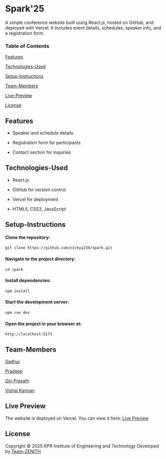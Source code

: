 
# Spark'25

A simple conference website built using React.js, hosted on GitHub, and deployed with Vercel. It includes event details, schedules, speaker info, and a registration form.

### Table of Contents

  [Features](#Features)

  [Technologies-Used](#Technologies-Used)

  [Setup-Instructions](#Setup-Instructions)

  [Team-Members](#Team-Members)

  [Live-Preview](#Live-Preview)

  [License](#License)


## Features
- Speaker and schedule details
 
- Registration form for participants
 
- Contact section for inquiries



## Technologies-Used
- React.js

- GitHub for version control

- Vercel for deployment

- HTML5, CSS3, JavaScript

## Setup-Instructions
#### Clone the repository:

``git clone https://github.com/vickyy234/spark.git``

#### Navigate to the project directory:

``cd spark``

#### Install dependencies:

``npm install``

#### Start the development server:

``npm run dev``

#### Open the project in your browser at:
``http://localhost:5173``

## Team-Members

  [Sadhur](https://github.com/Sadhurnithy)

  [Pradeep](https://github.com/Pradeep5377)

  [Giri Prasath](https://github.com/Giriprasath1726)

  [Vishal Kannan](https://github.com/VISHALKANNAN070)


## Live Preview

The website is deployed on Vercel. You can view it here:
[Live Preview](https://spark-three-orcin.vercel.app/)

## License 

Copyright © 2025 KPR Institute of Engineering and Technology Developed by [Team-ZENITH]()